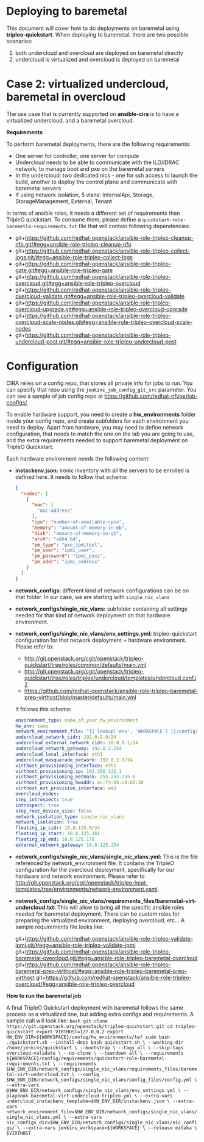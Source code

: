 # Deploying to baremetal

This document will cover how to do deployments on baremetal using
**tripleo-quickstart**. When deploying to baremetal, there are two possible
scenarios:

 1. both undercloud and overcloud are deployed on baremetal directly
 2. undercloud is virtualized and overcloud is deployed on baremetal

# Case 2: virtualized undercloud, baremetal in overcloud
The use case that is currently supported on **ansible-cira** is to have a
virtualized undercloud, and a baremetal overcloud.

**Requirements**

To perform baremetal deployments, there are the following requirements:
 - One server for controller, one server for compute
 - Undercloud needs to be able to communicate with the ILO/IDRAC network, to
   manage boot and pxe on the baremetal servers
 - In the undercloud: two dedicated nics - one for ssh access to launch the
   build, another to deploy the control plane and communicate with baremetal
   servers
 - If using network isolation, 5 vlans: InternalApi, Storage,
   StorageManagement, External, Tenant

In terms of ansible roles, it needs a different set of requirements than
TripleO quickstart. To consume them, please define a
`quickstart-role-baremetla-requirements.txt` file that will contain following
dependencies:

- git+https://github.com/redhat-openstack/ansible-role-tripleo-cleanup-nfo.git/#egg=ansible-role-tripleo-cleanup-nfo
- git+https://github.com/redhat-openstack/ansible-role-tripleo-collect-logs.git/#egg=ansible-role-tripleo-collect-logs
- git+https://github.com/redhat-openstack/ansible-role-tripleo-gate.git#egg=ansible-role-tripleo-gate
- git+https://github.com/redhat-openstack/ansible-role-tripleo-overcloud.git#egg=ansible-role-tripleo-overcloud
- git+https://github.com/redhat-openstack/ansible-role-tripleo-overcloud-validate.git#egg=ansible-role-tripleo-overcloud-validate
- git+https://github.com/redhat-openstack/ansible-role-tripleo-overcloud-upgrade.git#egg=ansible-role-tripleo-overcloud-upgrade
- git+https://github.com/redhat-openstack/ansible-role-tripleo-overcloud-scale-nodes.git#egg=ansible-role-tripleo-overcloud-scale-nodes
- git+https://github.com/redhat-openstack/ansible-role-tripleo-undercloud-post.git/#egg=ansible-role-tripleo-undercloud-post

# Configuration

CIRA relies on a config repo, that stores all private info for jobs to run. You
can specify that repo using the `jenkins_job_config_git_src` parameter. You
can see a sample of job config repo at
https://github.com/redhat-nfvpe/job-configs/.

To enable hardware support, you need to create a **hw_environments** folder
inside your config repo, and create subfolders for each environment you need to
deploy. Apart from hardware, you may need to define network configuration, that
needs to match the one on the lab you are going to use, and the extra
requirements needed to support baremetal deployment on TripleO Quickstart.

Each hardware environment needs the following content:

 - **instackenv.json:** ironic inventory with all the servers to be enrolled is
   defined here. It needs to follow that schema:
    ```json
    {
      "nodes": [
        {
          "mac": [
            "mac-address"
          ],
          "cpu": "number-of-available-cpus",
          "memory": "amount-of-memory-in-mb",
          "disk": "amount-of-memory-in-gb",
          "arch": "x864_64",
          "pm_type": "pxe_ipmitool",
          "pm_user": "ipmi_user",
          "pm_password": "ipmi_pass",
          "pm_addr": "ipmi_address"
        }
      ]
    }
    ```

 - **network_configs:** different kind of network configurations can be on that
   folder. In our case, we are starting with `single_nic_vlans`
 - **network_configs/single_nic_vlans:** subfolder containing all settings
   needed for that kind of network deployment on that hardware environment.
 - **network_configs/single_nic_vlans/env_settings.yml:** tripleo-quickstart
   configuration for that network deployment + hardware environment. Please
   refer to:
   - http://git.openstack.org/cgit/openstack/tripleo-quickstart/tree/roles/common/defaults/main.yml
   - http://git.openstack.org/cgit/openstack/tripleo-quickstart/tree/roles/tripleo/undercloud/templates/undercloud.conf.j2
   - https://github.com/redhat-openstack/ansible-role-tripleo-baremetal-prep-virthost/blob/master/defaults/main.yml

   It follows this schema:
    ```yaml
    environment_type: name_of_your_hw_environment
    hw_env: same
    network_environment_file: "{{ lookup('env', 'WORKSPACE') }}/config/hw_environments/tef/network_configs/single_nic_vlans/single_nic_vlans.yml"
    undercloud_network_cidr: 192.0.2.0/24
    undercloud_external_network_cidr: 10.0.0.1/24
    undercloud_network_gateway: 192.0.2.254
    undercloud_local_interface: eth1
    undercloud_masquerade_network: 192.0.2.0/24
    virthost_provisioning_interface: eth1
    virthost_provisioning_ip: 192.168.122.1
    virthost_provisioning_netmask: 255.255.255.0
    virthost_provisioning_hwaddr: ec:f4:bb:c0:b5:30
    virthost_ext_provision_interface: em3
    overcloud_nodes:
    step_introspect: true
    introspect: true
    step_root_device_size: false
    network_isolation_type: single_nic_vlans
    network_isolation: true
    floating_ip_cidr: 10.8.125.0/24
    floating_ip_start: 10.8.125.161
    floating_ip_end: 10.8.125.170
    external_network_gateway: 10.8.125.254
    ```

 - **network_configs/single_nic_vlans/single_nic_vlans.yml:** This is the file referenced by network_environment file. It contains the TripleO configuration for
  the overcloud deployment, specifically for our hardware and network environment. Please refer to 
  http://git.openstack.org/cgit/openstack/tripleo-heat-templates/tree/environments/network-environment.yaml.


 - **network_configs/single_nic_vlans/requirements_files/baremetal-virt-undercloud.txt:** This will allow to bring all the specific ansible roles needed for baremetal deployment.
   There can be custom roles for preparing the virtualized environment, deploying overcloud, etc... A sample requirements file looks like:

   git+https://github.com/redhat-openstack/ansible-role-tripleo-validate-ipmi.git/#egg=ansible-role-tripleo-validate-ipmi
   git+https://github.com/redhat-openstack/ansible-role-tripleo-baremetal-overcloud.git/#egg=ansible-role-tripleo-baremetal-overcloud
   git+https://github.com/redhat-openstack/ansible-role-tripleo-baremetal-prep-virthost/#egg=ansible-role-tripleo-baremetal-prep-virthost
   git+https://github.com/redhat-openstack/ansible-role-tripleo-overcloud/#egg=ansible-role-tripleo-overcloud

**How to run the baremetal job**

A final TripleO Quickstart deployment with baremetal follows the same process
as a virtualized one, but adding extra configs and requirements. A sample call
will look like:
    ```bash
    git clone https://git.openstack.org/openstack/tripleo-quickstart.git
    cd tripleo-quickstart
    export VIRTHOST=127.0.0.2
    export HW_ENV_DIR=${WORKSPACE}/config/hw_environments/tef
    sudo bash ./quickstart.sh --install-deps
    bash quickstart.sh \
      --working-dir /home/jenkins/quickstart \
      --bootstrap \
      --tags all \
      --skip-tags overcloud-validate \
      --no-clone \
      --teardown all \
      --requirements ${WORKSPACE}/config/requirements/quickstart-role-baremetal-requirements.txt \
      --requirements $HW_ENV_DIR/network_configs/single_nic_vlans/requirements_files/baremetal-virt-undercloud.txt \
      --config $HW_ENV_DIR/network_configs/single_nic_vlans/config_files/config.yml \
      --extra-vars @$HW_ENV_DIR/network_configs/single_nic_vlans/env_settings.yml \
      --playbook baremetal-virt-undercloud-tripleo.yml \
      --extra-vars undercloud_instackenv_template=$HW_ENV_DIR/instackenv.json \
      --extra-vars network_environment_file=$HW_ENV_DIR/network_configs/single_nic_vlans/single_nic_vlans.yml \
      --extra-vars nic_configs_dir=$HW_ENV_DIR/network_configs/single_nic_vlans/nic_configs/ \
      --extra-vars jenkins_workspace=${WORKSPACE} \
      --release mitaka \
      $VIRTHOST
      ```
